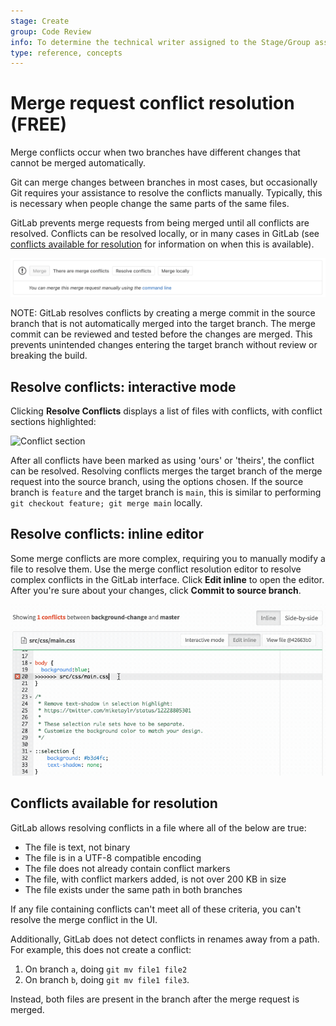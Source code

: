 ```yaml
---
stage: Create
group: Code Review
info: To determine the technical writer assigned to the Stage/Group associated with this page, see https://about.gitlab.com/handbook/engineering/ux/technical-writing/#assignments
type: reference, concepts
---
```


# Merge request conflict resolution **(FREE)**

Merge conflicts occur when two branches have different changes that cannot be
merged automatically.

Git can merge changes between branches in most cases, but
occasionally Git requires your assistance to resolve the
conflicts manually. Typically, this is necessary when people change the same
parts of the same files.

GitLab prevents merge requests from being merged until all conflicts are
resolved. Conflicts can be resolved locally, or in many cases in GitLab
(see [conflicts available for resolution](#conflicts-available-for-resolution)
for information on when this is available).

![Merge request widget](img/merge_request_widget.png)

NOTE:
GitLab resolves conflicts by creating a merge commit in the source branch that
is not automatically merged into the target branch. The merge
commit can be reviewed and tested before the changes are merged. This prevents
unintended changes entering the target branch without review or breaking the
build.

## Resolve conflicts: interactive mode

Clicking **Resolve Conflicts** displays a list of files with conflicts, with conflict sections
highlighted:

![Conflict section](img/conflict_section.png)

After all conflicts have been marked as using 'ours' or 'theirs', the conflict
can be resolved. Resolving conflicts merges the target branch of the merge
request into the source branch, using the options
chosen. If the source branch is `feature` and the target branch is `main`,
this is similar to performing `git checkout feature; git merge main` locally.

## Resolve conflicts: inline editor

Some merge conflicts are more complex, requiring you to manually modify a file to
resolve them. Use the merge conflict resolution editor to resolve complex
conflicts in the GitLab interface. Click **Edit inline** to open the editor.
After you're sure about your changes, click **Commit to source branch**.

![Merge conflict editor](img/merge_conflict_editor.png)

## Conflicts available for resolution

GitLab allows resolving conflicts in a file where all of the below are true:

- The file is text, not binary
- The file is in a UTF-8 compatible encoding
- The file does not already contain conflict markers
- The file, with conflict markers added, is not over 200 KB in size
- The file exists under the same path in both branches

If any file containing conflicts can't meet all of these
criteria, you can't resolve the merge conflict in the UI.

Additionally, GitLab does not detect conflicts in renames away from a path. For
example, this does not create a conflict:

1. On branch `a`, doing `git mv file1 file2`
1. On branch `b`, doing `git mv file1 file3`.

Instead, both files are present in the branch after the merge request is merged.

<!-- ## Troubleshooting

Include any troubleshooting steps that you can foresee. If you know beforehand what issues
one might have when setting this up, or when something is changed, or on upgrading, it's
important to describe those, too. Think of things that may go wrong and include them here.
This is important to minimize requests for support, and to avoid doc comments with
questions that you know someone might ask.

Each scenario can be a third-level heading, e.g. `### Getting error message X`.
If you have none to add when creating a doc, leave this section in place
but commented out to help encourage others to add to it in the future. -->
